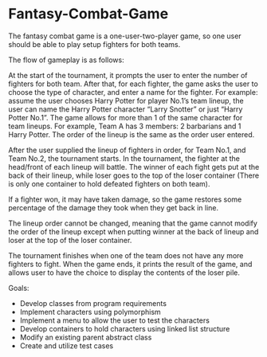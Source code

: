 # Fantasy-Combat-Game

The fantasy combat game is a one-user-two-player game, so one user should be able to play setup fighters for both teams.

The flow of gameplay is as follows:

At the start of the tournament, it prompts the user to enter the number of fighters for both team. After that, for each fighter, the game asks the user to choose the type of character, and enter a name for the fighter. For example: assume the user chooses Harry Potter for player No.1’s team lineup, the user can name the Harry Potter character “Larry Snotter” or just “Harry Potter No.1”. The game allows for more than 1 of the same character for team lineups. For example, Team A has 3 members: 2 barbarians and 1 Harry Potter. The order of the lineup is the same as the order user entered.

After the user supplied the lineup of fighters in order, for Team No.1, and Team No.2, the tournament starts. In the tournament, the fighter at the head/front of each lineup will battle. The winner of each fight gets put at the back of their lineup, while loser goes to the top of the loser container (There is only one container to hold defeated fighters on both team).

If a fighter won, it may have taken damage, so the game restores some percentage of the damage they took when they get back in line.

The lineup order cannot be changed, meaning that the game cannot modify the order of the lineup except when putting winner at the back of lineup and loser at the top of the loser container.

The tournament finishes when one of the team does not have any more fighters to fight. When the game ends, it prints the result of the game, and allows user to have the choice to display the contents of the loser pile.

Goals:
- Develop classes from program requirements
- Implement characters using polymorphism
- Implement a menu to allow the user to test the characters
- Develop containers to hold characters using linked list structure
- Modify an existing parent abstract class
- Create and utilize test cases
